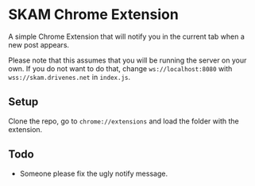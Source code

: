 # SKAM Chrome Extension

A simple Chrome Extension that will notify you in the current
tab when a new post appears. 

Please note that this assumes that you will be running the server on your own. If
you do not want to do that, change `ws://localhost:8080` with `wss://skam.drivenes.net`
in `index.js`.

## Setup

Clone the repo, go to `chrome://extensions` and load the folder with the extension.

## Todo
- Someone please fix the ugly notify message. 
